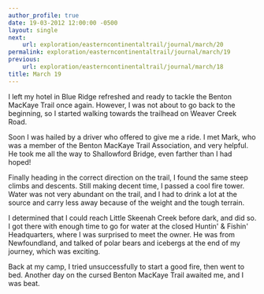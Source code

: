 ```yaml
---
author_profile: true
date: 19-03-2012 12:00:00 -0500
layout: single
next:
    url: exploration/easterncontinentaltrail/journal/march/20
permalink: exploration/easterncontinentaltrail/journal/march/19
previous:
    url: exploration/easterncontinentaltrail/journal/march/18
title: March 19
---
```

I left my hotel in Blue Ridge refreshed and ready to tackle the Benton MacKaye Trail once again. However, I was not about to go back to the beginning, so I started walking towards the trailhead on Weaver Creek Road.

Soon I was hailed by a driver who offered to give me a ride. I met Mark, who was a member of the Benton MacKaye Trail Association, and very helpful. He took me all the way to Shallowford Bridge, even farther than I had hoped!

Finally heading in the correct direction on the trail, I found the same steep climbs and descents. Still making decent time, I passed a cool fire tower. Water was not very abundant on the trail, and I had to drink a lot at the source and carry less away because of the weight and the tough terrain.

I determined that I could reach Little Skeenah Creek before dark, and did so. I got there with enough time to go for water at the closed Huntin' & Fishin' Headquarters, where I was surprised to meet the owner. He was from Newfoundland, and talked of polar bears and icebergs at the end of my journey, which was exciting.

Back at my camp, I tried unsuccessfully to start a good fire, then went to bed. Another day on the cursed Benton MacKaye Trail awaited me, and I was beat. 